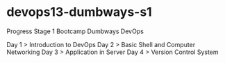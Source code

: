 # devops13-dumbways-s1
Progress Stage 1 Bootcamp Dumbways DevOps

Day 1 > Introduction to DevOps
Day 2 > Basic Shell and Computer Networking
Day 3 > Application in Server
Day 4 > Version Control System
